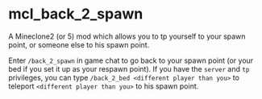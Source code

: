 # mcl_back_2_spawn

A Mineclone2 (or 5) mod which allows you to tp yourself to your spawn point, or someone else to his spawn point.

Enter `/back_2_spawn` in game chat to go back to your spawn point (or your bed if you set it up as your respawn point). If you have the `server` and `tp` privileges, you can type `/back_2_bed <different player than you>` to teleport `<different player than you>` to his spawn point.
